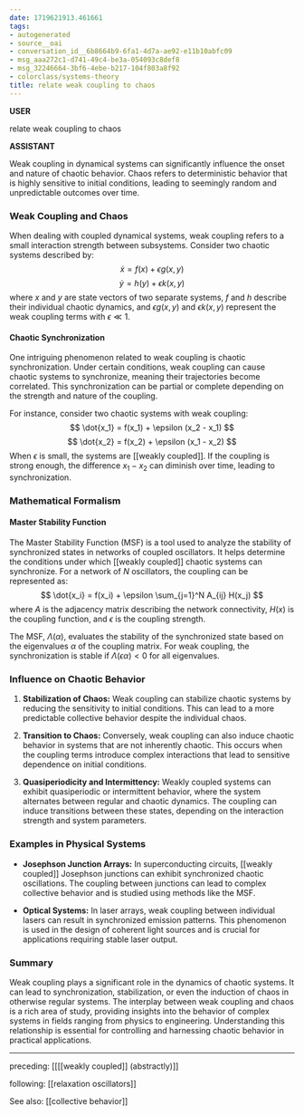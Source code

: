 ```yaml
---
date: 1719621913.461661
tags:
- autogenerated
- source__oai
- conversation_id__6b8664b9-6fa1-4d7a-ae92-e11b10abfc09
- msg_aaa272c1-d741-49c4-be3a-054093c8def8
- msg_32246664-3bf6-4ebe-b217-104f803a8f92
- colorclass/systems-theory
title: relate weak coupling to chaos
---
```


**USER**

relate weak coupling to chaos


**ASSISTANT**

Weak coupling in dynamical systems can significantly influence the onset and nature of chaotic behavior. Chaos refers to deterministic behavior that is highly sensitive to initial conditions, leading to seemingly random and unpredictable outcomes over time.

### Weak Coupling and Chaos

When dealing with coupled dynamical systems, weak coupling refers to a small interaction strength between subsystems. Consider two chaotic systems described by:
$$
\dot{x} = f(x) + \epsilon g(x, y)
$$
$$
\dot{y} = h(y) + \epsilon k(x, y)
$$
where $x$ and $y$ are state vectors of two separate systems, $f$ and $h$ describe their individual chaotic dynamics, and $\epsilon g(x, y)$ and $\epsilon k(x, y)$ represent the weak coupling terms with $\epsilon \ll 1$.

#### Chaotic Synchronization

One intriguing phenomenon related to weak coupling is chaotic synchronization. Under certain conditions, weak coupling can cause chaotic systems to synchronize, meaning their trajectories become correlated. This synchronization can be partial or complete depending on the strength and nature of the coupling.

For instance, consider two chaotic systems with weak coupling:
$$
\dot{x_1} = f(x_1) + \epsilon (x_2 - x_1)
$$
$$
\dot{x_2} = f(x_2) + \epsilon (x_1 - x_2)
$$
When $\epsilon$ is small, the systems are [[weakly coupled]]. If the coupling is strong enough, the difference $x_1 - x_2$ can diminish over time, leading to synchronization.

### Mathematical Formalism

#### Master Stability Function

The Master Stability Function (MSF) is a tool used to analyze the stability of synchronized states in networks of coupled oscillators. It helps determine the conditions under which [[weakly coupled]] chaotic systems can synchronize. For a network of $N$ oscillators, the coupling can be represented as:
$$
\dot{x_i} = f(x_i) + \epsilon \sum_{j=1}^N A_{ij} H(x_j)
$$
where $A$ is the adjacency matrix describing the network connectivity, $H(x)$ is the coupling function, and $\epsilon$ is the coupling strength.

The MSF, $\Lambda(\alpha)$, evaluates the stability of the synchronized state based on the eigenvalues $\alpha$ of the coupling matrix. For weak coupling, the synchronization is stable if $\Lambda(\epsilon \alpha) < 0$ for all eigenvalues.

### Influence on Chaotic Behavior

1. **Stabilization of Chaos:** Weak coupling can stabilize chaotic systems by reducing the sensitivity to initial conditions. This can lead to a more predictable collective behavior despite the individual chaos.

2. **Transition to Chaos:** Conversely, weak coupling can also induce chaotic behavior in systems that are not inherently chaotic. This occurs when the coupling terms introduce complex interactions that lead to sensitive dependence on initial conditions.

3. **Quasiperiodicity and Intermittency:** Weakly coupled systems can exhibit quasiperiodic or intermittent behavior, where the system alternates between regular and chaotic dynamics. The coupling can induce transitions between these states, depending on the interaction strength and system parameters.

### Examples in Physical Systems

- **Josephson Junction Arrays:** In superconducting circuits, [[weakly coupled]] Josephson junctions can exhibit synchronized chaotic oscillations. The coupling between junctions can lead to complex collective behavior and is studied using methods like the MSF.

- **Optical Systems:** In laser arrays, weak coupling between individual lasers can result in synchronized emission patterns. This phenomenon is used in the design of coherent light sources and is crucial for applications requiring stable laser output.

### Summary

Weak coupling plays a significant role in the dynamics of chaotic systems. It can lead to synchronization, stabilization, or even the induction of chaos in otherwise regular systems. The interplay between weak coupling and chaos is a rich area of study, providing insights into the behavior of complex systems in fields ranging from physics to engineering. Understanding this relationship is essential for controlling and harnessing chaotic behavior in practical applications.


---

preceding: [[[[weakly coupled]] (abstractly)]]  


following: [[relaxation oscillators]]

See also: [[collective behavior]]